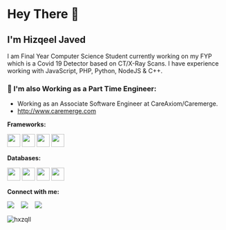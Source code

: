 # Hey There 👋  

## I'm Hizqeel Javed

I am Final Year Computer Science Student currently working on my FYP which is a Covid 19 Detector based on CT/X-Ray Scans. I have experience working with JavaScript, PHP, Python, NodeJS & C++.

### 💼  I'm also Working as a Part Time Engineer: 
* Working as an Associate Software Engineer at CareAxiom/Caremerge.
* http://www.caremerge.com

 **Frameworks:**
<p align="left">
  <img src="https://img.icons8.com/color/240/000000/nodejs.png" width="30"/>
  <img src="https://img.icons8.com/plasticine/100/000000/react.png" width="30"/>
  <img src="https://img.icons8.com/color/344/flutter.png" width="30"/>
  <img src="https://img.icons8.com/fluency/344/laravel.png" width="30"/>
</p>

**Databases:**
<p align="left">
 <img src="https://img.icons8.com/color/344/mysql-logo.png" width="30"/>
 <img src="https://img.icons8.com/color/344/postgreesql.png" width="30"/>
 <img src="https://img.icons8.com/color/344/mongodb.png" width="30"/>
 <img src="https://img.icons8.com/color/344/firebase.png" width="30"/>
</p>


**Connect with me:**
<p align="left">
  <a href="https://www.linkedin.com/in/hizqeel-javed-420544149/"><img src="https://img.shields.io/badge/linkedin-%230077B5.svg?&style=for-the-badge&logo=linkedin&logoColor=white" /></a>
  &nbsp;&nbsp;
  <a href="https://web.facebook.com/hizqeeel"><img src="https://img.shields.io/badge/facebook-4267B2.svg?style=for-the-badge&logo=facebook&logoColor=white" /></a>
  &nbsp;&nbsp;
  <a href="https://www.instagram.com/h1zqeel"><img src="https://img.shields.io/badge/Instagram-E4405F?style=for-the-badge&logo=instagram&logoColor=white" /></a>
  &nbsp;&nbsp;
</p>

<img src="https://komarev.com/ghpvc/?username=hxzqll" alt="hxzqll" />
